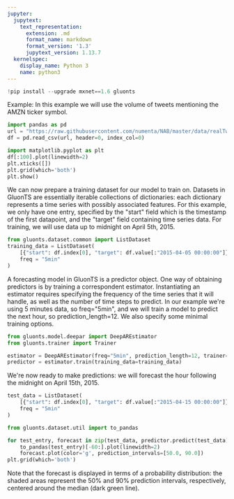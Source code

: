 ```yaml
---
jupyter:
  jupytext:
    text_representation:
      extension: .md
      format_name: markdown
      format_version: '1.3'
      jupytext_version: 1.13.7
  kernelspec:
    display_name: Python 3
    name: python3
---
```


```python id="0_jOa2U5-ymg" colab_type="code" colab={"base_uri": "https://localhost:8080/", "height": 496} outputId="971af8db-7567-4715-c018-5b127d89f231" executionInfo={"status": "ok", "timestamp": 1586688381158, "user_tz": -330, "elapsed": 5270, "user": {"displayName": "Sparsh Agarwal", "photoUrl": "", "userId": "13037694610922482904"}}
!pip install --upgrade mxnet==1.6 gluonts
```

<!-- #region id="MK277d79_sLq" colab_type="text" -->
Example: In this example we will use the volume of tweets mentioning the AMZN ticker symbol.
<!-- #endregion -->

```python id="z9s2jwHO_jkr" colab_type="code" colab={}
import pandas as pd
url = "https://raw.githubusercontent.com/numenta/NAB/master/data/realTweets/Twitter_volume_AMZN.csv"
df = pd.read_csv(url, header=0, index_col=0)
```

```python id="FcrRJkaE_2RG" colab_type="code" colab={"base_uri": "https://localhost:8080/", "height": 262} outputId="bd15251e-13cf-4efe-ee4a-1efaacb426b9" executionInfo={"status": "ok", "timestamp": 1586688489383, "user_tz": -330, "elapsed": 5764, "user": {"displayName": "Sparsh Agarwal", "photoUrl": "", "userId": "13037694610922482904"}}
import matplotlib.pyplot as plt
df[:100].plot(linewidth=2)
plt.xticks([])
plt.grid(which='both')
plt.show()
```

<!-- #region id="olBxyzp6Agqv" colab_type="text" -->
We can now prepare a training dataset for our model to train on. Datasets in GluonTS are essentially iterable collections of dictionaries: each dictionary represents a time series with possibly associated features. For this example, we only have one entry, specified by the "start" field which is the timestamp of the first datapoint, and the "target" field containing time series data. For training, we will use data up to midnight on April 5th, 2015.
<!-- #endregion -->

```python id="8oNywgx1_4dT" colab_type="code" colab={}
from gluonts.dataset.common import ListDataset
training_data = ListDataset(
    [{"start": df.index[0], "target": df.value[:"2015-04-05 00:00:00"]}],
    freq = "5min"
)
```

<!-- #region id="w4wqCQHeA0pW" colab_type="text" -->
A forecasting model in GluonTS is a predictor object. One way of obtaining predictors is by training a correspondent estimator. Instantiating an estimator requires specifying the frequency of the time series that it will handle, as well as the number of time steps to predict. In our example we're using 5 minutes data, so freq="5min", and we will train a model to predict the next hour, so prediction_length=12. We also specify some minimal training options.
<!-- #endregion -->

```python id="2ZqBunIT__dl" colab_type="code" colab={"base_uri": "https://localhost:8080/", "height": 850} outputId="420c5015-f6c5-43e9-cedf-31da294e0826" executionInfo={"status": "ok", "timestamp": 1586688707874, "user_tz": -330, "elapsed": 58978, "user": {"displayName": "Sparsh Agarwal", "photoUrl": "", "userId": "13037694610922482904"}}
from gluonts.model.deepar import DeepAREstimator
from gluonts.trainer import Trainer

estimator = DeepAREstimator(freq="5min", prediction_length=12, trainer=Trainer(epochs=10))
predictor = estimator.train(training_data=training_data)
```

<!-- #region id="zCkecXMeBIOh" colab_type="text" -->
We're now ready to make predictions: we will forecast the hour following the midnight on April 15th, 2015.
<!-- #endregion -->

```python id="geeBJ2JvA2Z5" colab_type="code" colab={"base_uri": "https://localhost:8080/", "height": 277} outputId="d7e15b09-976e-458a-a24d-d43d8fe6c1fd" executionInfo={"status": "ok", "timestamp": 1586688844786, "user_tz": -330, "elapsed": 1307, "user": {"displayName": "Sparsh Agarwal", "photoUrl": "", "userId": "13037694610922482904"}}
test_data = ListDataset(
    [{"start": df.index[0], "target": df.value[:"2015-04-15 00:00:00"]}],
    freq = "5min"
)

from gluonts.dataset.util import to_pandas

for test_entry, forecast in zip(test_data, predictor.predict(test_data)):
    to_pandas(test_entry)[-60:].plot(linewidth=2)
    forecast.plot(color='g', prediction_intervals=[50.0, 90.0])
plt.grid(which='both')
```

<!-- #region id="1vKb8sMFBrMg" colab_type="text" -->
Note that the forecast is displayed in terms of a probability distribution: the shaded areas represent the 50% and 90% prediction intervals, respectively, centered around the median (dark green line).
<!-- #endregion -->

```python id="YymFSEZWBl6P" colab_type="code" colab={}

```
